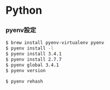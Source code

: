 # Python

### pyenv設定

```sh
$ brew install pyenv-virtualenv pyenv
$ pyenv install -l
$ pyenv install 3.4.1
$ pyenv install 2.7.7
$ pyenv global 3.4.1
$ pyenv version

$ pyenv rehash
```
